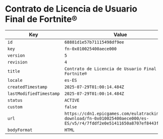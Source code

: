 # Contrato de Licencia de Usuario Final de Fortnite®

| Key | Value |
| --- | ----- |
| `id` | `68881d1e57b71115498df9ee` |
| `key` | `fn-0x010025400aece000` |
| `version` | `5` |
| `revision` | `4` |
| `title` | `Contrato de Licencia de Usuario Final de Fortnite®` |
| `locale` | `es-ES` |
| `createdTimestamp` | `2025-07-29T01:00:14.484Z` |
| `lastModifiedTimestamp` | `2025-07-29T01:00:14.484Z` |
| `status` | `ACTIVE` |
| `custom` | `false` |
| `url` | `https://cdn1.epicgames.com/eulatracking-download/fn-0x010025400aece000/es-ES/v5/r4/7fddf2e0e51411650a8707ef8443ffbb.pdf` |
| `bodyFormat` | `HTML` |
